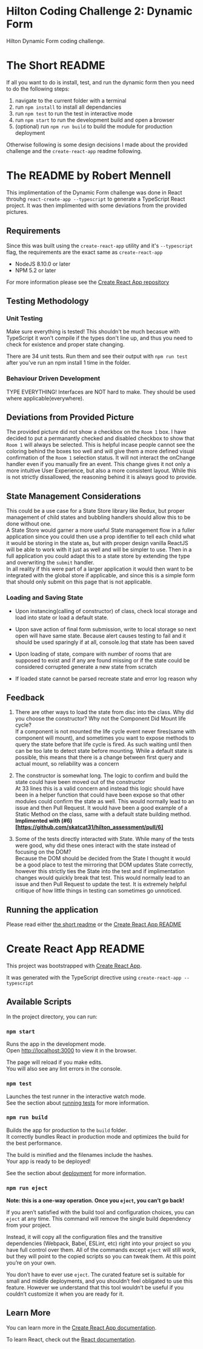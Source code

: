# Hilton Coding Challenge 2: Dynamic Form

Hilton Dynamic Form coding challenge.

# The Short README

If all you want to do is install, test, and run the dynamic form then you need to do the following steps:

1. navigate to the current folder with a terminal
2. run `npm install` to install all dependancies
3. run `npm test` to run the test in interactive mode
4. run `npm start` to run the development build and open a browser
5. (optional) run `npm run build` to build the module for production deployment

Otherwise following is some design decisions I made about the provided challenge and the `create-react-app` readme following.

# The README by Robert Mennell

This implimentation of the Dynamic Form challenge was done in React throuhg `react-create-app --typescript` to generate a TypeScript React project. It was then implimented with some deviations from the provided pictures.

## Requirements

Since this was built using the `create-react-app` utility and it's `--typescript` flag, the requirements are the exact same as `create-react-app`

- NodeJS 8.10.0 or later
- NPM 5.2 or later

For more information please see the [Create React App repository](https://github.com/facebook/create-react-app#create-react-app--)

## Testing Methodology

### Unit Testing
Make sure everything is tested! This shouldn't be much becasue with TypeScript it won't compile if the types don't line up, and thus you need to check for existence and proper state changing.

There are 34 unit tests. Run them and see their output with `npm run test` after you've run an npm install 1 time in the folder.

### Behaviour Driven Development
TYPE EVERYTHING! Interfaces are NOT hard to make. They should be used where applicable(everywhere).

## Deviations from Provided Picture

The provided picture did not show a checkbox on the `Room 1` box. I have decided to put a permanantly checked and disabled checkbox to show that `Room 1` will always be selected. This is helpful incase people cannot see the coloring behind the boxes too well and will give them a more defined visual confirmation of the `Room 1` selection status. It will not interact the onChange handler even if you manually fire an event. This change gives it not only a more intuitive User Experience, but also a more consistent layout. While this is not strictly dissallowed, the reasoning behind it is always good to provide.

## State Management Considerations

This could be a use case for a State Store library like Redux, but proper management of child states and bubbling handlers should allow this to be done without one.  
A State Store would garner a more useful State management flow in a fuller application since you could then use a prop identifier to tell each child what it would be storing in the state as, but with proper design vanilla ReactJS will be able to work with it just as well and will be simpler to use. Then in a full application you could adapt this to a state store by extending the type and overwriting the `submit` handler.  
In all reality if this were part of a larger application it would then want to be integrated with the global store if applicable, and since this is a simple form that should only submit on this page that is not applicable.

### Loading and Saving State

- Upon instancing(calling of constructor) of class, check local storage and load into state or load a default state.

- Upon save action of final form submission, write to local storage so next open will have same state. Because alert causes testing to fail and it should be used sparingly if at all, console.log that state has been saved

- Upon loading of state, compare with number of rooms that are supposed to exist and if any are found missing or if the state could be considered corrupted generate a new state from scratch

- If loaded state cannot be parsed recreate state and error log reason why

## Feedback

1. There are other ways to load the state from disc into the class. Why did you choose the constructor? Why not the Component Did Mount life cycle?  
If a component is not mounted the life cycle event never fires(same with component will mount), and sometimes you want to expose methods to query the state before that life cycle is fired. As such waiting until then can be too late to detect state before mounting. While a default state is possible, this means that there is a change between first query and actual mount, so reliability was a concern

2. The constructor is somewhat long. The logic to confirm and build the state could have been moved out of the constructor  
At 33 lines this is a valid concern and instead this logic should have been in a helper function that could have been expose so that other modules could confirm the state as well. This would normally lead to an issue and then Pull Request. It would have been a good example of a Static Method on the class, same with a default state building method.  
**Implimented with (#6)[https://github.com/skatcat31/hilton_assessment/pull/6]**

3. Some of the tests directly interacted with State. While many of the tests were good, why did these ones interact with the state instead of focusing on the DOM?  
Because the DOM should be decided from the State I thought it would be a good place to test the mirroring that DOM updates State correctly, however this strictly ties the State into the test and if implimentation changes would quickly break that test. This would normally lead to an issue and then Pull Request to update the test. It is extremely helpful critique of how little things in testing can sometimes go unnoticed.

## Running the application

Please read either [the short readme](#the-short-readme) or the [Create React App README](#create-react-app-readme)

# Create React App README
This project was bootstrapped with [Create React App](https://github.com/facebook/create-react-app).

It was generated with the TypeScript directive using `create-react-app --typescript`

## Available Scripts

In the project directory, you can run:

### `npm start`

Runs the app in the development mode.<br>
Open [http://localhost:3000](http://localhost:3000) to view it in the browser.

The page will reload if you make edits.<br>
You will also see any lint errors in the console.

### `npm test`

Launches the test runner in the interactive watch mode.<br>
See the section about [running tests](https://facebook.github.io/create-react-app/docs/running-tests) for more information.

### `npm run build`

Builds the app for production to the `build` folder.<br>
It correctly bundles React in production mode and optimizes the build for the best performance.

The build is minified and the filenames include the hashes.<br>
Your app is ready to be deployed!

See the section about [deployment](https://facebook.github.io/create-react-app/docs/deployment) for more information.

### `npm run eject`

**Note: this is a one-way operation. Once you `eject`, you can’t go back!**

If you aren’t satisfied with the build tool and configuration choices, you can `eject` at any time. This command will remove the single build dependency from your project.

Instead, it will copy all the configuration files and the transitive dependencies (Webpack, Babel, ESLint, etc) right into your project so you have full control over them. All of the commands except `eject` will still work, but they will point to the copied scripts so you can tweak them. At this point you’re on your own.

You don’t have to ever use `eject`. The curated feature set is suitable for small and middle deployments, and you shouldn’t feel obligated to use this feature. However we understand that this tool wouldn’t be useful if you couldn’t customize it when you are ready for it.

## Learn More

You can learn more in the [Create React App documentation](https://facebook.github.io/create-react-app/docs/getting-started).

To learn React, check out the [React documentation](https://reactjs.org/).
